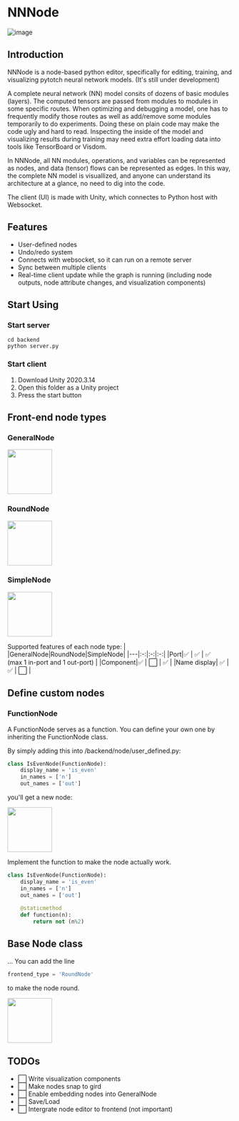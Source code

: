 # NNNode
![image](https://user-images.githubusercontent.com/30017117/126078649-887d8749-33ff-40f1-89e8-a43623f4e358.png)

## Introduction

NNNode is a node-based python editor, specifically for editing, training, and visualizing pytotch neural network models. (It's still under development)

A complete neural network (NN) model consits of dozens of basic modules (layers). The computed tensors are passed from modules to modules in some specific routes. When optimizing and debugging a model, one has to frequently modify those routes as well as add/remove some modules temporarily to do experiments. Doing these on plain code may make the code ugly and hard to read. Inspecting the inside of the model and visualizing results during training may need extra effort loading data into tools like TensorBoard or Visdom.

In NNNode, all NN modules, operations, and variables can be represented as nodes, and data (tensor) flows can be represented as edges. In this way, the complete NN model is visuallized, and anyone can understand its architecture at a glance, no need to dig into the code.

The client (UI) is made with Unity, which connectes to Python host with Websocket.

## Features
- User-defined nodes
- Undo/redo system
- Connects with websocket, so it can run on a remote server
- Sync between multiple clients
- Real-time client update while the graph is running (including node outputs, node attribute changes, and visualization components)

## Start Using
### Start server
```
cd backend
python server.py
```
### Start client
1. Download Unity 2020.3.14 
2. Open this folder as a Unity project
3. Press the start button

## Front-end node types
### GeneralNode

<img src="https://user-images.githubusercontent.com/30017117/126072854-ba9c47a9-5e0f-4220-8a6e-81a896a2dc11.png" height="100" />

### RoundNode

<img src="https://user-images.githubusercontent.com/30017117/126073098-0689d4d5-57ad-4b43-8219-63c30b00ab82.png" height="100" />

### SimpleNode

<img src="https://user-images.githubusercontent.com/30017117/126073182-67c3cd75-ff0f-460c-a8e2-b1087e30c3b5.png" height="100" />

Supported features of each node type:
|   |GeneralNode|RoundNode|SimpleNode|
|---|:-:|:-:|:-:|
|Port|✅ | ✅  | ✅<br>(max 1 in-port and 1 out-port)  |
|Component|✅ | ⬜️  | ✅  |
|Name display| ✅  |  ✅ | ⬜️  |

## Define custom nodes
### FunctionNode
A FunctionNode serves as a function. You can define your own one by inheriting the FunctionNode class.

By simply adding this into /backend/node/user_defined.py:

```python
class IsEvenNode(FunctionNode):
    display_name = 'is_even'
    in_names = ['n']
    out_names = ['out']
```
you'll get a new node:

<img src="https://user-images.githubusercontent.com/30017117/126074317-8fbb8654-f82d-47e6-bcbf-d727281f8c31.png" height="100" />

Implement the function to make the node actually work.

```python
class IsEvenNode(FunctionNode):
    display_name = 'is_even'
    in_names = ['n']
    out_names = ['out']
    
    @staticmethod
    def function(n):
        return not (n%2)
```
 
 ## Base Node class
 ...
 You can add the line
 ```python
 frontend_type = 'RoundNode'
 ```
to make the node round.

<img src="https://user-images.githubusercontent.com/30017117/126074685-e189983f-7a6b-4a8f-bbf8-b0898acf9cc6.png" height="100" />

## TODOs
- ⬜️ Write visualization components
- ⬜️ Make nodes snap to gird
- ⬜️ Enable embedding nodes into GeneralNode
- ⬜️ Save/Load
- ⬜️ Intergrate node editor to frontend (not important)

